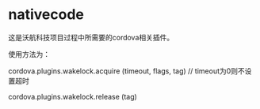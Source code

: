 # nativecode
这是沃航科技项目过程中所需要的cordova相关插件。

使用方法为：

cordova.plugins.wakelock.acquire (timeout, flags, tag) // timeout为0则不设置超时

cordova.plugins.wakelock.release (tag)
